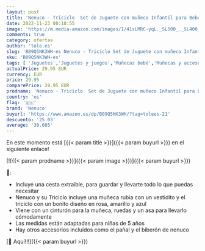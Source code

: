 ```yaml
---
layout: post
title: 'Nenuco - Triciclo  Set de Juguete con muñeco Infantil para Bebe  Accesorios y Triciclo con Ruedas y cinturón para llevarlo Siempre contigo  para niñas y niños de 3 años  Famosa  700017103 '
date: 2022-11-23 00:18:55
image: 'https://m.media-amazon.com/images/I/41sLMRC-yqL._SL500_._SL400_.jpg'
comments: true
category: ofertas
author: 'tole.es'
slug: 'B09Q5NK3WH-es Nenuco - Triciclo Set de Juguete con muñeco Infantil para...'
sku: 'B09Q5NK3WH-es'
tags: [ 'Juguetes','Juguetes y juegos','Muñecas bebé','Muñecas y accesorios','bebe','nenuco','🇪🇸', ]
actualPrice: 29.95 EUR
currency: EUR
price: 29.95
comparePrice: 39.95 EUR
prodname: 'Nenuco - Triciclo  Set de Juguete con muñeco Infantil para Bebe  Accesorios y Triciclo con Ruedas y cinturón para llevarlo Siempre contigo  para niñas y niños de 3 años  Famosa  700017103 '
country: 'es'
flag: '🇪🇸'
brand: 'Nenuco'
buyurl: 'https://www.amazon.es/dp/B09Q5NK3WH/?tag=tolees-21'
descuento: '25.03'
average: '30.085'
---
```


En este momento está [{{< param title >}}]({{< param buyurl >}}) en el siguiente enlace!

[![{{< param prodname >}}]({{< param image >}})]({{< param buyurl >}})

🔎:

- Incluye una cesta extraíble, para guardar y llevarte todo lo que puedas necesitar
- Nenuco y su Triciclo incluye una muñeca rubia con un vestidito y el triciclo con un bonito diseño en rosa, amarillo y azul
- Viene con un cinturón para la muñeca, ruedas y un asa para llevarlo cómodamente
- Las medidas están adaptadas para niñas de 5 años
- Hay otros accesorios incluídos como el pañal y el biberón de nenuco

[🛒 Aquí!!!]({{< param buyurl >}})
